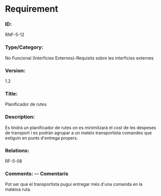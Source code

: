 # Requirement 

### ID: 
RNF-5-12

### Type/Category: 
No Funcional (Interficies Externes)-Requisits sobre les interficies externes

### Version: 
1.2

### Title: 
Planificador de rutes

### Description: 
Es tindrà un planificador de rutes on es minimitzarà el cost de les despeses de transport i es podràn agrupar a un mateix transportista comandes que estiguin en punts d'entrega propers.

### Relations: 
RF-5-08

### Comments: -- Comentaris
Pot ser que el transportista pugui entregar més d'una comanda en la mateixa ruta.
